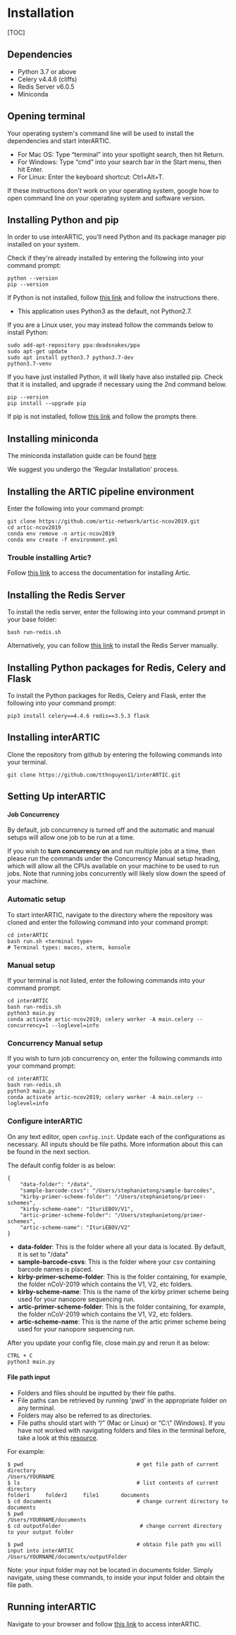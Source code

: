 # Installation

[TOC]

## Dependencies

* Python 3.7 or above
* Celery v4.4.6 (cliffs)
* Redis Server v6.0.5
* Miniconda

## Opening terminal

Your operating system's command line will be used to install the dependencies and start interARTIC. 

* For Mac OS: Type “terminal” into your spotlight search, then hit Return.
* For Windows: Type “cmd” into your search bar in the Start menu, then hit Enter.
* For Linux: Enter the keyboard shortcut: Ctrl+Alt+T.

If these instructions don't work on your operating system, google how to open command line on your operating system and software version.

## Installing Python and pip

In order to use interARTIC, you’ll need Python and its package manager pip installed on your system.

Check if they're already installed by entering the following into your command prompt:

```
python --version
pip --version
```

If Python is not installed, follow [this link](https://www.python.org/downloads/) and follow the instructions there.

* This application uses Python3 as the default, not Python2.7.

If you are a Linux user, you may instead follow the commands below to install Python:
```
sudo add-apt-repository ppa:deadsnakes/ppa
sudo apt-get update
sudo apt install python3.7 python3.7-dev
python3.7-venv
```

If you have just installed Python, it will likely have also installed pip. Check that it is installed, and upgrade if necessary using the 2nd command below.

```
pip --version
pip install --upgrade pip
```

If pip is not installed, follow [this link](https://pip.pypa.io/en/stable/installing/) and follow the prompts there.

## Installing miniconda

The miniconda installation guide can be found [here](https://docs.conda.io/en/latest/miniconda.html)

We suggest you undergo the 'Regular Installation' process.

## Installing the ARTIC pipeline environment

Enter the following into your command prompt:

```
git clone https://github.com/artic-network/artic-ncov2019.git
cd artic-ncov2019
conda env remove -n artic-ncov2019
conda env create -f environment.yml
```

### Trouble installing Artic?

Follow [this link](https://artic.readthedocs.io/en/latest/installation/) to access the documentation for installing Artic.

## Installing the Redis Server

To install the redis server, enter the following into your command prompt in your base folder:

```
bash run-redis.sh
```

Alternatively, you can follow [this link](https://redis.io/topics/quickstart) to install the Redis Server manually.

## Installing Python packages for Redis, Celery and Flask

To install the Python packages for Redis, Celery and Flask, enter the following into your command prompt:

```
pip3 install celery==4.4.6 redis==3.5.3 flask 
```

## Installing interARTIC

Clone the repository from github by entering the following commands into your terminal.

```
git clone https://github.com/tthnguyen11/interARTIC.git
```

## Setting Up interARTIC

#### Job Concurrency

By default, job concurrency is turned off and the automatic and manual setups will allow one job to be run at a time. 

If you wish to **turn concurrency on** and run multiple jobs at a time, then please run the commands under the Concurrency Manual setup heading, which will allow all the CPUs available on your machine to be used to run jobs. Note that running jobs concurrently will likely slow down the speed of your machine.

### Automatic setup

To start interARTIC, navigate to the directory where the repository was cloned and enter the following command into your command prompt:

```
cd interARTIC
bash run.sh <terminal type>
# Terminal types: macos, xterm, konsole
```

### Manual setup

If your terminal is not listed, enter the following commands into your command prompt:

```
cd interARTIC
bash run-redis.sh
python3 main.py
conda activate artic-ncov2019; celery worker -A main.celery --concurrency=1 --loglevel=info
```

### Concurrency Manual setup

If you wish to turn job concurrency on, enter the following commands into your command prompt:

```
cd interARTIC
bash run-redis.sh
python3 main.py
conda activate artic-ncov2019; celery worker -A main.celery --loglevel=info
```

### Configure interARTIC

On any text editor, open ```config.init```. Update each of the configurations as necessary. All inputs should be file paths. More information about this can be found in the next section.

The default config folder is as below:

```
{
	"data-folder": "/data",
	"sample-barcode-csvs": "/Users/stephanietong/sample-barcodes",
	"kirby-primer-scheme-folder": "/Users/stephanietong/primer-schemes",
	"kirby-scheme-name": "IturiEBOV/V1",
	"artic-primer-scheme-folder": "/Users/stephanietong/primer-schemes",
	"artic-scheme-name": "IturiEBOV/V2"
}
```

* **data-folder**: This is the folder where all your data is located. By default, it is set to "/data"
* **sample-barcode-csvs**: This is the folder where your csv containing barcode names is placed.
* **kirby-primer-scheme-folder**: This is the folder containing, for example, the folder nCoV-2019 which contains the V1, V2, etc folders.
* **kirby-scheme-name**: This is the name of the kirby primer scheme being used for your nanopore sequencing run.
* **artic-primer-scheme-folder**: This is the folder containing, for example, the folder nCoV-2019 which contains the V1, V2, etc folders.
* **artic-scheme-name**: This is the name of the artic primer scheme being used for your nanopore sequencing run.

After you update your config file, close main.py and rerun it as below:

```
CTRL + C
python3 main.py
```

####  File path input

* Folders and files should be inputted by their file paths.
* File paths can be retrieved by running 'pwd' in the appropriate folder on any terminal.
* Folders may also be referred to as directories.
* File paths should start with “/” (Mac or Linux) or “C:\” (Windows). If you have not worked with navigating folders and files in the terminal before, take a look at this [resource](https://www.earthdatascience.org/courses/intro-to-earth-data-science/python-code-fundamentals/work-with-files-directories-paths-in-python/).

For example:

```
$ pwd                                    # get file path of current directory
/Users/YOURNAME
$ ls                                     # list contents of current directory
folder1     folder2     file1       documents
$ cd documents                           # change current directory to documents
$ pwd
/Users/YOURNAME/documents
$ cd outputFolder                         # change current directory to your output folder

$ pwd                                    # obtain file path you will input into interARTIC
/Users/YOURNAME/documents/outputFolder
```
Note: your input folder may not be located in documents folder. Simply navigate, using these commands, to inside your input folder and obtain the file path. 

## Running interARTIC

Navigate to your browser and follow [this link](http://127.0.0.1:5000) to access interARTIC.
